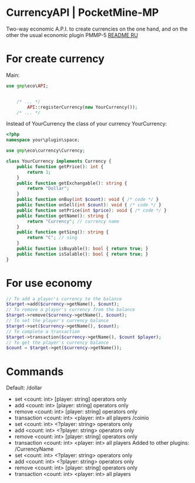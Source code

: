 # CurrencyAPI | PocketMine-MP
Two-way economic A.P.I. to create currencies on the one hand, and on the other the usual economic plugin PMMP-5
[README RU](README_RU.md)

# For create currency
Main:
```php
use gmp\eco\API;


	/* ... */
		API::registerCurrency(new YourCurrency());
	/* ... */
```
Instead of YourCurrency the class of your currency
YourCurrency:
```php
<?php
namespace your\plugin\space;

use gmp\eco\currency\Currency;

class YourCurrency implements Currency {
	public function getPrice(): int {
		return 1;
	}
	public function getExchangable(): string {
		return "Dollar";
	}
	public function onBuy(int $count): void { /* code */ }
	public function onSell(int $count): void { /* code */ }
	public function setPrice(int $price): void { /* code */ }
	public function getName(): string {
		return "Currency"; // currency name
	}
	public function getSing(): string {
		return "C"; // sing
	}
	public function isBuyable(): bool { return true; }
	public function isSalable(): bool { return true; }
}
```
# For use economy
```php
// To add a player's currency to the balance
$target->add($currency->getName(), $count);
// To remove a player's currency from the balance
$target->remove($currency->getName(), $count);
// To set the player's currency balance
$target->set($currency->getName(), $count);
// To complete a transaction
$target->transaction($currency->getName(), $count $player);
// To get the player's currency balance
$count = $target->get($currency->getName());
```

# Commands
Default:
/dollar
 - set <count: int> [player: string] operators only
 - add <count: int> [player: string] operators only
 - remove <count: int> [player: string] operators only
 - transaction <count: int> <player: int> all players
/coinio
 - set <count: int> <?player: string> operators only
 - add <count: int> <?player: string> operators only
 - remove <count: int> [player: string] operators only
 - transaction <count: int> <player: int> all players
Added to other plugins:
/CurrencyName
 - set <count: int> <?player: string> operators only
 - add <count: int> <?player: string> operators only
 - remove <count: int> [player: string] operators only
 - transaction <count: int> <player: int> all players

